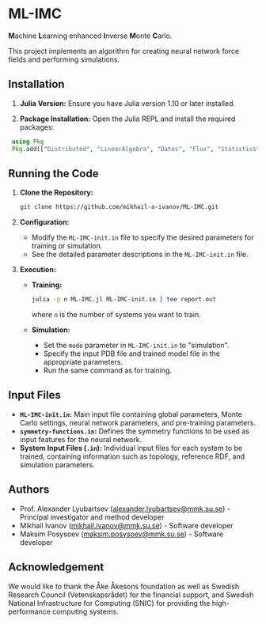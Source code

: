 # ML-IMC

**M**achine **L**earning enhanced **I**nverse **M**onte **C**arlo.

This project implements an algorithm for creating neural network force fields and performing simulations.

## Installation

1. **Julia Version:**  Ensure you have Julia version 1.10 or later installed.

2. **Package Installation:** Open the Julia REPL and install the required packages:

  ```julia
   using Pkg
   Pkg.add(["Distributed", "LinearAlgebra", "Dates", "Flux", "Statistics", "BSON", "RandomNumbers", "Chemfiles", "Printf"])
  ```

## Running the Code

1. **Clone the Repository:**

   ```bash
   git clone https://github.com/mikhail-a-ivanov/ML-IMC.git
   ```

2. **Configuration:**
   - Modify the `ML-IMC-init.in` file to specify the desired parameters for training or simulation.
   - See the detailed parameter descriptions in the `ML-IMC-init.in` file.

3. **Execution:**
   - **Training:**

     ```bash
     julia -p n ML-IMC.jl ML-IMC-init.in | tee report.out 
     ```

     where `n` is the number of systems you want to train.

   - **Simulation:**
     - Set the `mode` parameter in `ML-IMC-init.in` to "simulation".
     - Specify the input PDB file and trained model file in the appropriate parameters.
     - Run the same command as for training.

## Input Files

- **`ML-IMC-init.in`:**  Main input file containing global parameters, Monte Carlo settings, neural network parameters, and pre-training parameters.
- **`symmetry-functions.in`:**  Defines the symmetry functions to be used as input features for the neural network.
- **System Input Files (`.in`):**  Individual input files for each system to be trained, containing information such as topology, reference RDF, and simulation parameters.

## Authors

- Prof. Alexander Lyubartsev (<alexander.lyubartsev@mmk.su.se>) - Principal investigator and method developer
- Mikhail Ivanov (<mikhail.ivanov@mmk.su.se>) - Software developer
- Maksim Posysoev (<maksim.posysoev@mmk.su.se>) - Software developer

## Acknowledgement

We would like to thank the Åke Åkesons foundation as well as Swedish Research Council (Vetenskapsrådet) for the financial support,
and Swedish National Infrastructure for Computing (SNIC) for providing the high-performance computing systems.
